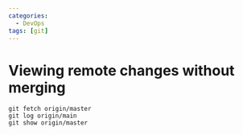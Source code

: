```yaml
---
categories:
  - DevOps
tags: [git]
---
```


# Viewing remote changes without merging

```
git fetch origin/master
git log origin/main
git show origin/master
```
